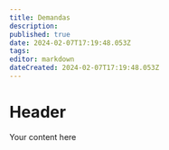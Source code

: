 ```yaml
---
title: Demandas
description: 
published: true
date: 2024-02-07T17:19:48.053Z
tags: 
editor: markdown
dateCreated: 2024-02-07T17:19:48.053Z
---
```


# Header
Your content here